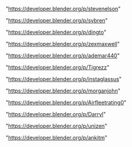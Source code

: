 "https://developer.blender.org/p/stevenelson"

"https://developer.blender.org/p/sybren"

"https://developer.blender.org/p/dingto"

"https://developer.blender.org/p/zexmaxwell"

"https://developer.blender.org/p/ademar440"

"https://developer.blender.org/p/Tigrezz"

"https://developer.blender.org/p/instaglassus"

"https://developer.blender.org/p/morganjohn"

"https://developer.blender.org/p/Airfleetrating0"

"https://developer.blender.org/p/Darryl"

"https://developer.blender.org/p/unizen"

"https://developer.blender.org/p/ankitm"

